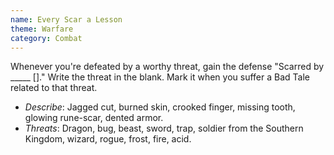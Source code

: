 ```yaml
---
name: Every Scar a Lesson
theme: Warfare
category: Combat
---
```


Whenever you're defeated by a worthy threat, gain the defense "Scarred by _____ []." Write the threat in the blank. Mark it when you suffer a Bad Tale related to that threat.

* *Describe*: Jagged cut, burned skin, crooked finger, missing tooth, glowing rune-scar, dented armor.
* *Threats*: Dragon, bug, beast, sword, trap, soldier from the Southern Kingdom, wizard, rogue, frost, fire, acid.